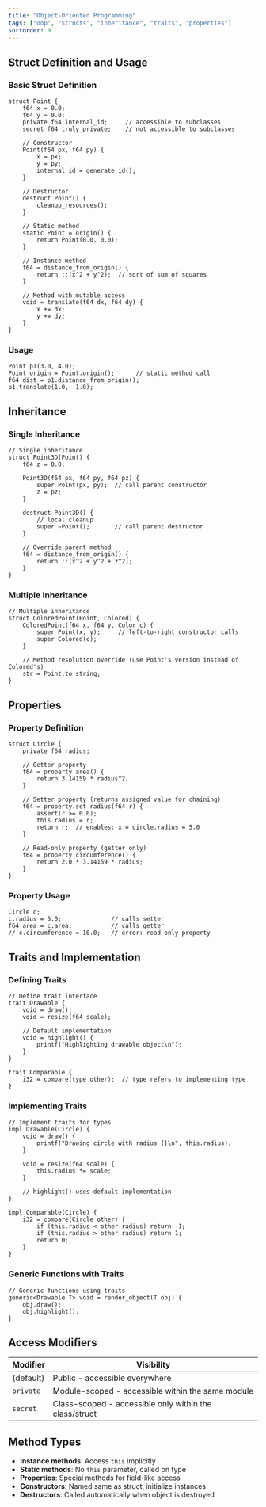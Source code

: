 ```yaml
---
title: "Object-Oriented Programming"
tags: ["oop", "structs", "inheritance", "traits", "properties"]
sortorder: 9
---
```


## Struct Definition and Usage

### Basic Struct Definition

```cesium
struct Point {
    f64 x = 0.0;
    f64 y = 0.0;
    private f64 internal_id;     // accessible to subclasses
    secret f64 truly_private;    // not accessible to subclasses

    // Constructor
    Point(f64 px, f64 py) {
        x = px;
        y = py;
        internal_id = generate_id();
    }

    // Destructor
    destruct Point() {
        cleanup_resources();
    }

    // Static method
    static Point = origin() {
        return Point(0.0, 0.0);
    }

    // Instance method
    f64 = distance_from_origin() {
        return ::(x^2 + y^2);  // sqrt of sum of squares
    }

    // Method with mutable access
    void = translate(f64 dx, f64 dy) {
        x += dx;
        y += dy;
    }
}
```

### Usage

```cesium
Point p1(3.0, 4.0);
Point origin = Point.origin();      // static method call
f64 dist = p1.distance_from_origin();
p1.translate(1.0, -1.0);
```

## Inheritance

### Single Inheritance

```cesium
// Single inheritance
struct Point3D(Point) {
    f64 z = 0.0;

    Point3D(f64 px, f64 py, f64 pz) {
        super Point(px, py);  // call parent constructor
        z = pz;
    }

    destruct Point3D() {
        // local cleanup
        super ~Point();       // call parent destructor
    }

    // Override parent method
    f64 = distance_from_origin() {
        return ::(x^2 + y^2 + z^2);
    }
}
```

### Multiple Inheritance

```cesium
// Multiple inheritance
struct ColoredPoint(Point, Colored) {
    ColoredPoint(f64 x, f64 y, Color c) {
        super Point(x, y);     // left-to-right constructor calls
        super Colored(c);
    }

    // Method resolution override (use Point's version instead of Colored's)
    str = Point.to_string;
}
```

## Properties

### Property Definition

```cesium
struct Circle {
    private f64 radius;

    // Getter property
    f64 = property area() {
        return 3.14159 * radius^2;
    }

    // Setter property (returns assigned value for chaining)
    f64 = property.set radius(f64 r) {
        assert(r >= 0.0);
        this.radius = r;
        return r;  // enables: x = circle.radius = 5.0
    }

    // Read-only property (getter only)
    f64 = property circumference() {
        return 2.0 * 3.14159 * radius;
    }
}
```

### Property Usage

```cesium
Circle c;
c.radius = 5.0;              // calls setter
f64 area = c.area;           // calls getter
// c.circumference = 10.0;   // error: read-only property
```

## Traits and Implementation

### Defining Traits

```cesium
// Define trait interface
trait Drawable {
    void = draw();
    void = resize(f64 scale);

    // Default implementation
    void = highlight() {
        printf("Highlighting drawable object\n");
    }
}

trait Comparable {
    i32 = compare(type other);  // type refers to implementing type
}
```

### Implementing Traits

```cesium
// Implement traits for types
impl Drawable(Circle) {
    void = draw() {
        printf("Drawing circle with radius {}\n", this.radius);
    }

    void = resize(f64 scale) {
        this.radius *= scale;
    }

    // highlight() uses default implementation
}

impl Comparable(Circle) {
    i32 = compare(Circle other) {
        if (this.radius < other.radius) return -1;
        if (this.radius > other.radius) return 1;
        return 0;
    }
}
```

### Generic Functions with Traits

```cesium
// Generic functions using traits
generic<Drawable T> void = render_object(T obj) {
    obj.draw();
    obj.highlight();
}
```

## Access Modifiers

| Modifier | Visibility |
|----------|------------|
| (default) | Public - accessible everywhere |
| `private` | Module-scoped - accessible within the same module |
| `secret` | Class-scoped - accessible only within the class/struct |

## Method Types

- **Instance methods**: Access `this` implicitly
- **Static methods**: No `this` parameter, called on type
- **Properties**: Special methods for field-like access
- **Constructors**: Named same as struct, initialize instances
- **Destructors**: Called automatically when object is destroyed
